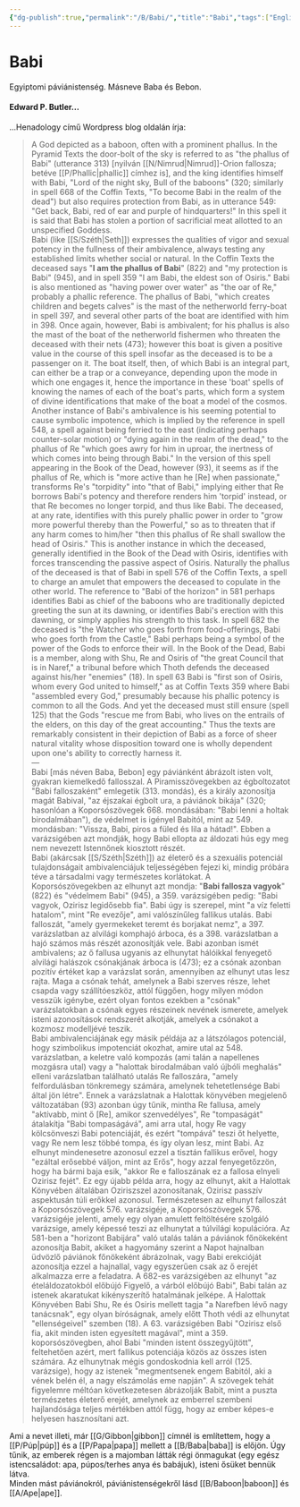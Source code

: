 ```yaml
---
{"dg-publish":true,"permalink":"/B/Babi/","title":"Babi","tags":["Englishtexttranslated"],"created":"2023-11-06T10:36","updated":"2025-05-29T14:34"}
---
```



# Babi

Egyiptomi páviánistenség. Másneve Baba és Bebon.  

#### Edward P. Butler...

...Henadology című Wordpress blog oldalán írja:  
> A God depicted as a baboon, often with a prominent phallus. In the Pyramid Texts the door-bolt of the sky is referred to as "the phallus of Babi" (utterance 313) \[nyilván [[N/Nimrud\|Nimrud]]-Orion fallosza; betéve [[P/Phallic\|phallic]] címhez is\], and the king identifies himself with Babi, "Lord of the night sky, Bull of the baboons" (320; similarly in spell 668 of the Coffin Texts, "To become Babi in the realm of the dead") but also requires protection from Babi, as in utterance 549: "Get back, Babi, red of ear and purple of hindquarters!" In this spell it is said that Babi has stolen a portion of sacrificial meat allotted to an unspecified Goddess.  
> Babi (like [[S/Széth\|Seth]]) expresses the qualities of vigor and sexual potency in the fullness of their ambivalence, always testing any established limits whether social or natural. In the Coffin Texts the deceased says "**I am the phallus of Babi**" (822) and "my protection is Babi" (945), and in spell 359 "I am Babi, the eldest son of Osiris." Babi is also mentioned as "having power over water" as "the oar of Re," probably a phallic reference. The phallus of Babi, "which creates children and begets calves" is the mast of the netherworld ferry-boat in spell 397, and several other parts of the boat are identified with him in 398. Once again, however, Babi is ambivalent; for his phallus is also the mast of the boat of the netherworld fishermen who threaten the deceased with their nets (473); however this boat is given a positive value in the course of this spell insofar as the deceased is to be a passenger on it. The boat itself, then, of which Babi is an integral part, can either be a trap or a conveyance, depending upon the mode in which one engages it, hence the importance in these 'boat' spells of knowing the names of each of the boat's parts, which form a system of divine identifications that make of the boat a model of the cosmos.  
> Another instance of Babi's ambivalence is his seeming potential to cause symbolic impotence, which is implied by the reference in spell 548, a spell against being ferried to the east (indicating perhaps counter-solar motion) or "dying again in the realm of the dead," to the phallus of Re "which goes awry for him in uproar, the inertness of which comes into being through Babi." In the version of this spell appearing in the Book of the Dead, however (93), it seems as if the phallus of Re, which is "more active than he \[Re\] when passionate," transforms Re's "torpidity" into "that of Babi," implying either that Re borrows Babi's potency and therefore renders him 'torpid' instead, or that Re becomes no longer torpid, and thus like Babi. The deceased, at any rate, identifies with this purely phallic power in order to "grow more powerful thereby than the Powerful," so as to threaten that if any harm comes to him/her "then this phallus of Re shall swallow the head of Osiris." This is another instance in which the deceased, generally identified in the Book of the Dead with Osiris, identifies with forces transcending the passive aspect of Osiris. Naturally the phallus of the deceased is that of Babi in spell 576 of the Coffin Texts, a spell to charge an amulet that empowers the deceased to copulate in the other world. The reference to "Babi of the horizon" in 581 perhaps identifies Babi as chief of the baboons who are traditionally depicted greeting the sun at its dawning, or identifies Babi's erection with this dawning, or simply applies his strength to this task. In spell 682 the deceased is "the Watcher who goes forth from food-offerings, Babi who goes forth from the Castle," Babi perhaps being a symbol of the power of the Gods to enforce their will. In the Book of the Dead, Babi is a member, along with Shu, Re and Osiris of "the great Council that is in Naref," a tribunal before which Thoth defends the deceased against his/her "enemies" (18). In spell 63 Babi is "first son of Osiris, whom every God united to himself," as at Coffin Texts 359 where Babi "assembled every God," presumably because his phallic potency is common to all the Gods. And yet the deceased must still ensure (spell 125) that the Gods "rescue me from Babi, who lives on the entrails of the elders, on this day of the great accounting." Thus the texts are remarkably consistent in their depiction of Babi as a force of sheer natural vitality whose disposition toward one is wholly dependent upon one's ability to correctly harness it.  
> —  
> Babi \[más néven Baba, Bebon\] egy páviánként ábrázolt isten volt, gyakran kiemelkedő fallosszal. A Piramisszövegekben az égboltozatot "Babi falloszaként" emlegetik (313. mondás), és a király azonosítja magát Babival, "az éjszakai égbolt ura, a páviánok bikája" (320; hasonlóan a Koporsószövegek 668. mondásában: "Babi lenni a holtak birodalmában"), de védelmet is igényel Babitól, mint az 549. mondásban: "Vissza, Babi, piros a füled és lila a hátad!". Ebben a varázsigében azt mondják, hogy Babi ellopta az áldozati hús egy meg nem nevezett Istennőnek kiosztott részét.    
> Babi (akárcsak [[S/Széth\|Széth]]) az életerő és a szexuális potenciál tulajdonságait ambivalenciájuk teljességében fejezi ki, mindig próbára téve a társadalmi vagy természetes korlátokat. A Koporsószövegekben az elhunyt azt mondja: "**Babi fallosza vagyok**" (822) és "védelmem Babi" (945), a 359. varázsigében pedig: "Babi vagyok, Ozirisz legidősebb fia". Babi úgy is szerepel, mint "a víz feletti hatalom", mint "Re evezője", ami valószínűleg fallikus utalás. Babi falloszát, "amely gyermekeket teremt és borjakat nemz", a 397. varázslatban az alvilági komphajó árboca, és a 398. varázslatban a hajó számos más részét azonosítják vele. Babi azonban ismét ambivalens; az ő fallusa ugyanis az elhunytat hálóikkal fenyegető alvilági halászok csónakjának árboca is (473); ez a csónak azonban pozitív értéket kap a varázslat során, amennyiben az elhunyt utas lesz rajta. Maga a csónak tehát, amelynek a Babi szerves része, lehet csapda vagy szállítóeszköz, attól függően, hogy milyen módon vesszük igénybe, ezért olyan fontos ezekben a "csónak" varázslatokban a csónak egyes részeinek nevének ismerete, amelyek isteni azonosítások rendszerét alkotják, amelyek a csónakot a kozmosz modelljévé teszik.  
> Babi ambivalenciájának egy másik példája az a látszólagos potenciál, hogy szimbolikus impotenciát okozhat, amire utal az 548. varázslatban, a keletre való kompozás (ami talán a napellenes mozgásra utal) vagy a "halottak birodalmában való újbóli meghalás" elleni varázslatban található utalás Re falloszára, "amely felfordulásban tönkremegy számára, amelynek tehetetlensége Babi által jön létre". Ennek a varázslatnak a Halottak könyvében megjelenő változatában (93) azonban úgy tűnik, mintha Re fallusa, amely "aktívabb, mint ő \[Re\], amikor szenvedélyes", Re "tompaságát" átalakítja "Babi tompaságává", ami arra utal, hogy Re vagy kölcsönveszi Babi potenciáját, és ezért "tompává" teszi őt helyette, vagy Re nem lesz többé tompa, és így olyan lesz, mint Babi. Az elhunyt mindenesetre azonosul ezzel a tisztán fallikus erővel, hogy "ezáltal erősebbé váljon, mint az Erős", hogy azzal fenyegetőzzön, hogy ha bármi baja esik, "akkor Re e falloszának ez a fallosa elnyeli Ozirisz fejét". Ez egy újabb példa arra, hogy az elhunyt, akit a Halottak Könyvében általában Oziriszszel azonosítanak, Ozirisz passzív aspektusán túli erőkkel azonosul. Természetesen az elhunyt falloszát a Koporsószövegek 576. varázsigéje, a Koporsószövegek 576. varázsigéje jelenti, amely egy olyan amulett feltöltésére szolgáló varázsige, amely képessé teszi az elhunytat a túlvilági kopulációra. Az 581-ben a "horizont Babijára" való utalás talán a páviánok főnökeként azonosítja Babit, akiket a hagyomány szerint a Napot hajnalban üdvözlő páviánok főnökeként ábrázolnak, vagy Babi erekcióját azonosítja ezzel a hajnallal, vagy egyszerűen csak az ő erejét alkalmazza erre a feladatra. A 682-es varázsigében az elhunyt "az ételáldozatokból előbújó Figyelő, a várból előbújó Babi", Babi talán az istenek akaratukat kikényszerítő hatalmának jelképe. A Halottak Könyvében Babi Shu, Re és Osiris mellett tagja "a Narefben lévő nagy tanácsnak", egy olyan bíróságnak, amely előtt Thoth védi az elhunytat "ellenségeivel" szemben (18). A 63. varázsigében Babi "Ozirisz első fia, akit minden isten egyesített magával", mint a 359. koporsószövegben, ahol Babi "minden istent összegyűjtött", feltehetően azért, mert fallikus potenciája közös az összes isten számára. Az elhunytnak mégis gondoskodnia kell arról (125. varázsige), hogy az istenek "megmentsenek engem Babitól, aki a vének belén él, a nagy elszámolás eme napján". A szövegek tehát figyelemre méltóan következetesen ábrázolják Babit, mint a puszta természetes életerő erejét, amelynek az emberrel szembeni hajlandósága teljes mértékben attól függ, hogy az ember képes-e helyesen hasznosítani azt.  

Ami a nevet illeti, már [[G/Gibbon\|gibbon]] címnél is említettem, hogy a [[P/Púp\|púp]] és a [[P/Papa\|papa]] mellett a [[B/Baba\|baba]] is előjön. Úgy tűnik, az emberek régen is a majomban látták régi önmagukat (egy egész istencsaládot: apa, púpos/terhes anya és babájuk), isteni ősüket bennük látva.  
Minden mást páviánokról, páviánistenségekről lásd [[B/Baboon\|baboon]] és [[A/Ape\|ape]].  
